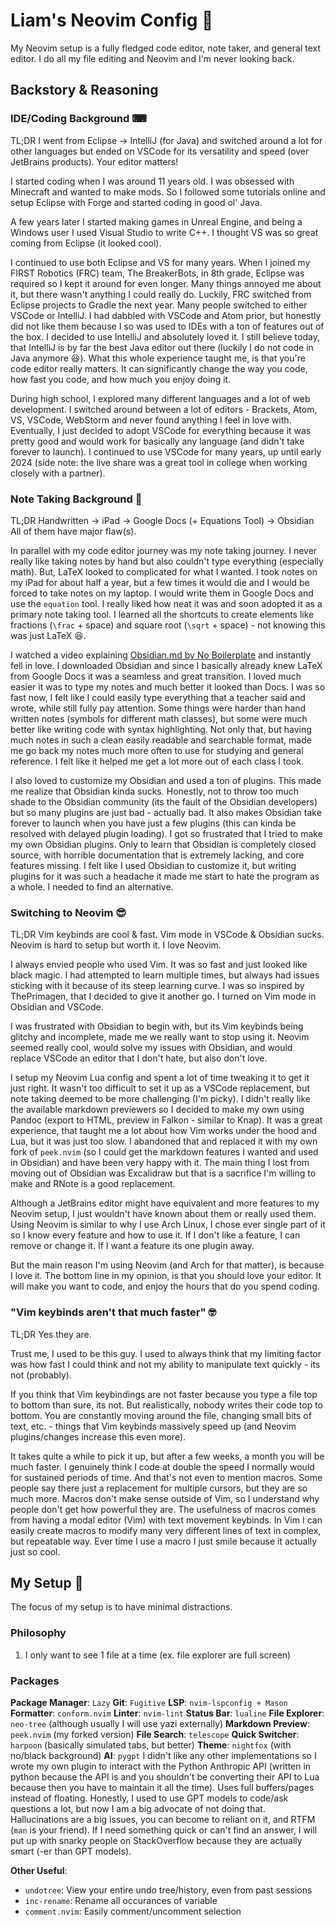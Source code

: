# Liam's Neovim Config 🧙

My Neovim setup is a fully fledged code editor,
note taker, and general text editor. I do all
my file editing and Neovim and I'm never looking
back.

## Backstory & Reasoning

### IDE/Coding Background ⌨

TL;DR I went from Eclipse -> IntelliJ (for Java) and
switched around a lot for other languages but ended
on VSCode for its versatility and speed (over JetBrains products).
Your editor matters!

I started coding when I was around 11 years old. I was
obsessed with Minecraft and wanted to make mods. So I
followed some tutorials online and setup Eclipse
with Forge and started coding in good ol' Java.

A few years later I started making games in Unreal Engine,
and being a Windows user I used Visual Studio to write
C++. I thought VS was so great coming from Eclipse (it
looked cool).

I continued to use both Eclipse and VS for many years.
When I joined my FIRST Robotics (FRC) team, The BreakerBots,
in 8th grade, Eclipse was required so I kept it around
for even longer. Many things annoyed me about it, but
there wasn't anything I could really do. Luckily,
FRC switched from Eclipse projects to Gradle the next year. Many
people switched to either VSCode or IntelliJ. I had
dabbled with VSCode and Atom prior, but honestly
did not like them because I so was used to IDEs with a ton
of features out of the box. I decided to use IntelliJ
and absolutely loved it. I still believe today, that
IntelliJ is by far the best Java editor out there (luckily
I do not code in Java anymore 😆). What this whole experience
taught me, is that you're code editor really matters. It
can significantly change the way you code, how fast you
code, and how much you enjoy doing it.

During high school, I explored many different languages and
a lot of web development. I switched around between
a lot of editors - Brackets, Atom, VS, VSCode, WebStorm and
never found anything I feel in love with. Eventually, I
just decided to adopt VSCode for everything because it
was pretty good and would work for basically any language
(and didn't take forever to launch). I continued
to use VSCode for many years, up until early 2024 (side note: the
live share was a great tool in college when working closely
with a partner).

### Note Taking Background 📓

TL;DR Handwritten -> iPad -> Google Docs (+ Equations Tool) -> Obsidian
All of them have major flaw(s).

In parallel with my code editor journey was my note taking
journey. I never really like taking notes by hand but also
couldn't type everything (especially math). But,
LaTeX looked to complicated for what I wanted. I took
notes on my iPad for about half a year, but a few times
it would die and I would be forced to take notes on my
laptop. I would write them in Google Docs and use the
`equation` tool. I really liked how neat it was and soon
adopted it as a primary note taking tool. I learned all
the shortcuts to create elements like fractions (`\frac` + space)
and square root (`\sqrt` + space) - not knowing this was just
LaTeX 😆.

I watched a video explaining [Obsidian.md by No Boilerplate](https://youtube.com/watch?v=DbsAQSIKQXk)
and instantly fell in love. I downloaded Obsidian and since I basically
already knew LaTeX from Google Docs it was a seamless and great
transition. I loved much easier it was to type my notes
and much better it looked than Docs. I was so fast now, I felt
like I could easily type everything that a teacher said and
wrote, while still fully pay attention. Some things were harder
than hand written notes (symbols for different math classes),
but some were much better like writing code with syntax highlighting.
Not only that, but having much notes in such a clean easily readable
and searchable format, made me go back my notes much more often
to use for studying and general reference. I felt like it helped
me get a lot more out of each class I took.

I also loved
to customize my Obsidian and used a ton of plugins. This made me
realize that Obsidian kinda sucks. Honestly, not to throw too
much shade to the Obsidian community (its the fault of the
Obsidian developers) but so many plugins are just
bad - actually bad. It also makes Obsidian take forever to launch
when you have just a few plugins (this can kinda be resolved with delayed
plugin loading). I got so frustrated that I tried to make my own
Obsidian plugins. Only to learn that Obsidian is completely closed
source, with horrible documentation that is extremely lacking, and
core features missing. I felt like I used Obsidian to customize
it, but writing plugins for it was such a headache it made
me start to hate the program as a whole. I needed to find an alternative.

### Switching to Neovim 😎

TL;DR Vim keybinds are cool & fast. Vim mode in VSCode & Obsidian
sucks. Neovim is hard to setup but worth it. I love Neovim.

I always envied people who used Vim. It was so fast and just looked
like black magic. I had attempted to learn multiple times, but
always had issues sticking with it because of its steep learning
curve. I was so inspired by ThePrimagen, that I decided to give it
another go. I turned on Vim mode in Obsidian and VSCode.

I was frustrated with Obsidian to begin with, but its Vim keybinds
being glitchy and incomplete, made me we really want to stop using it.
Neovim seemed really cool, would solve my issues with Obsidian, and
would replace VSCode an editor that I don't hate, but also don't love.

I setup my Neovim Lua config and spent a lot of time tweaking it to
get it just right. It wasn't too difficult to set it up as a VSCode
replacement, but note taking deemed to be more challenging (I'm picky). I didn't
really like the available markdown previewers so I decided to make
my own using Pandoc (export to HTML, preview in Falkon - similar
to Knap). It was a great experience,
that taught me a lot about how Vim works under the hood and
Lua, but it was just too slow. I abandoned that and replaced
it with my own fork of `peek.nvim` (so I could get the markdown
features I wanted and used in Obsidian) and have been very happy with it.
The main thing I lost from moving out of Obsidian was Excalidraw
but that is a sacrifice I'm willing to make and RNote is a good
replacement.

Although a JetBrains editor might have equivalent and more
features to my Neovim setup, I just wouldn't have known
about them or really used them. Using Neovim is similar
to why I use Arch Linux, I chose ever single part of it
so I know every feature and how to use it. If I don't like
a feature, I can remove or change it. If I want a feature
its one plugin away.

But the main reason I'm using Neovim (and Arch for that matter),
is because I love it. The bottom line in my opinion, is that you
should love your editor. It will make you want to code, and enjoy
the hours that do you spend coding.

### "Vim keybinds aren't that much faster" 🤓

TL;DR Yes they are.

Trust me, I used to be this guy. I used to always think that
my limiting factor was how fast I could think and not my ability to manipulate
text quickly - its not (probably).

If you think that Vim keybindings are not faster because you type
a file top to bottom than sure, its not. But realistically, nobody
writes their code top to bottom. You are constantly moving around
the file, changing small bits of text, etc. - things that Vim keybinds
massively speed up (and Neovim plugins/changes increase this even more).

It takes quite a while to pick it up, but after a few weeks, a month you
will be much faster. I genuinely think I code at double the speed I normally
would for sustained periods of time. And that's not even to mention macros.
Some people say there just a replacement for multiple cursors, but they
are so much more. Macros don't make sense outside of Vim, so I understand
why people don't get how powerful they are. The usefulness of macros comes
from having a modal editor (Vim) with text movement keybinds.
In Vim I can easily create
macros to modify many very different lines of text in complex,
but repeatable way. Ever time I use
a macro I just smile because it actually just so cool.


## My Setup 👑

The focus of my setup is to have minimal distractions.

### Philosophy

 1. I only want to see 1 file at a time (ex. file explorer are full screen)

### Packages

__Package Manager__: `Lazy`
__Git__: `Fugitive`
__LSP__: `nvim-lspconfig + Mason`
__Formatter__: `conform.nvim`
__Linter__: `nvim-lint`
__Status Bar__: `lualine`
__File Explorer__: `neo-tree` (although usually I will use yazi externally)
__Markdown Preview__: `peek.nvim` (my forked version)
__File Search__: `telescope`
__Quick Switcher__: `harpoon` (basically simulated tabs, but better)
__Theme__: `nightfox` (with no/black background)
__AI__: `pygpt` I didn't like any other implementations so I wrote my own plugin
to interact with the Python Anthropic API (written in python
because the API is and you shouldn't be converting their API to Lua because
then you have to maintain it all the time). Uses full buffers/pages
instead of floating. Honestly, I used to use GPT models to code/ask questions
a lot, but now I am a big advocate of not doing that. Hallucinations are a big
issues, you can become to reliant on it, and RTFM (`man` is your friend).
If I need something quick or can't find an answer, I will put up with snarky
people on StackOverflow because they are actually smart (-er than GPT models).

__Other Useful__:
 - `undotree`: View your entire undo tree/history, even from past sessions
 - `inc-rename`: Rename all occurances of variable
 - `comment.nvim`: Easily comment/uncomment selection
